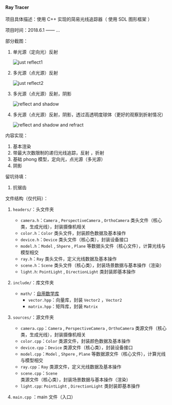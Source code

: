 #### Ray Tracer

项目具体描述：使用 C++ 实现的简易光线追踪器（ 使用 SDL 图形框架 ）

项目时间：2018.6.1 —— ...

部分截图：

1. 单光源（定向光）反射

    ![just reflect1](https://image.ibb.co/hmGj5J/WX20180614_114036_2x.png)

2. 多光源（点光源）反射

    ![just reflect2](https://image.ibb.co/mMDgLJ/WX20180615_135744_2x.png)
    
3. 多光源（点光源）反射，阴影
    
    ![reflect and shadow](https://image.ibb.co/ejuiNy/WX20180618_131716_2x.png)
    
4. 多光源（点光源）反射，阴影，透过高透明度球体（更好的观察到折射情况）

    ![reflect and shadow and refract](https://image.ibb.co/gViz28/QQ20180621_172307_2x.png)

内容实现：

1. 基本渲染
2. 带最大次数限制的递归光线追踪，反射 ，折射
3. 基础 phong 模型，定向光，点光源（多光源）
4. 阴影

留坑待填：

1. 抗锯齿

文件结构（仅代码）：

1. `headers/`：头文件夹
    + `camera.h`：`Camera` , `PerspectiveCamera` , `OrthoCamera` 类头文件（核心类，生成光线），封装摄像机相关
    + `color.h`：`Color` 类头文件，封装颜色数据及基本操作
    + `device.h`：`Device` 类头文件（核心类），封装设备接口
    + `model.h`：`Model` , `Shpere` , `Plane` 等数据头文件（核心文件），计算光线与模型相交
    + `ray.h`：`Ray` 类头文件，定义光线数据及基本操作
    + `scene.h`：`Scene` 类头文件（核心类），封装场景数据与基本操作（渲染）
    + `light.h`: `PointLight` , `DirectionLight` 类封装即基本操作
2. `include/`：库文件夹
    + `math/`：[自用数学库](https://github.com/KsGin/Math-Lib)
        + `vector.hpp`：向量库，封装 `Vector2` ，`Vector2`
        + `matrix.hpp`：矩阵库，封装 `Matrix`
3. `sources/`：源文件夹
    + `camera.cpp`：`Camera` , `PerspectiveCamera` , `OrthoCamera` 类源文件（核心类，生成光线），封装摄像机相关
    + `color.cpp`：`Color` 类源文件，封装颜色数据及基本操作
    + `device.cpp`：`Device` 类源文件（核心类），封装设备接口
    + `model.cpp`：`Model` , `Shpere` , `Plane` 等数据源文件（核心文件），计算光线与模型相交
    + `ray.cpp`：`Ray` 类源文件，定义光线数据及基本操作
    + `scene.cpp`：`Scene` 类源文件（核心类），封装场景数据与基本操作（渲染）
    + `light.cpp`: `PointLight` , `DirectionLight` 类封装即基本操作

4. `main.cpp` ：main 文件（入口）



